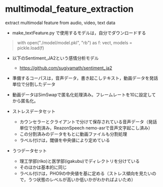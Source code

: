 # multimodal_feature_extraction
extract multimodal feature from audio, video, text data

- make_textFeature.py で使用するモデルは，自分でダウンロードする

> with open("./model/model.pkl", "rb") as f:
>    vect, models = pickle.load(f)

- 以下のSentiment_JA2という感情分析モデル
  - https://github.com/sugiyamath/sentiment_ja2


- 準備するコーパスは，音声データ，書き起こしテキスト，動画データを発話単位で分割したデータ
- 動画データはSimSwapで匿名化処理済み。フレームレートを10に設定してから匿名化。

- ストレスデータセット
  - カウンセラーとクライアントで分けて保存されている音声データ（発話単位で分割済み，ReazonSpeech nemo-asrで音声文字起こし済み）
  - この分割済みのデータをもとに動画ファイルも分割処理
  - ラベル付けは，閾値を中央値により定めている
  
- うつデータセット
  - 理工学部(riko)と医学部(igakubu)でディレクトリを分けている
  - そのほかは基本的に同じ
  - ラベル付けは，PHO9の中央値を基に定める（ストレス傾向を見たいので，うつ状態のレベルが高いか低いかがわかればよいため）
